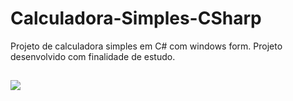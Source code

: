 # Calculadora-Simples-CSharp 

 Projeto de calculadora simples em C# com windows form. Projeto desenvolvido com finalidade de estudo. 
 
 
 ##
 
 
<img src="https://media.discordapp.net/attachments/807610857164374076/926580341320323142/calcuadora.png">
